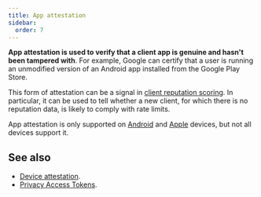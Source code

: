 ```yaml
---
title: App attestation
sidebar:
  order: 7
---
```


**App attestation is used to verify that a client app is genuine and hasn't been tampered with**.
For example,
Google can certify that a user is running an unmodified version of an Android app installed
from the Google Play Store.

This form of attestation can be a signal in [client reputation scoring](client-reputation.md).
In particular, it can be used to tell whether a new client,
for which there is no reputation data,
is likely to comply with rate limits.

App attestation is only supported on [Android](https://developer.android.com/google/play/integrity/overview) and [Apple](https://developer.apple.com/documentation/devicecheck/establishing-your-app-s-integrity) devices,
but not all devices support it.

## See also

- [Device attestation](./humanity-verification.md#device-attestation).
- [Privacy Access Tokens](./humanity-verification.md#private-access-tokens).
